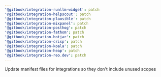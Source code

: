 ```yaml
---
'@gitbook/integration-runllm-widget': patch
'@gitbook/integration-helpscout': patch
'@gitbook/integration-plausible': patch
'@gitbook/integration-mixpanel': patch
'@gitbook/integration-posthog': patch
'@gitbook/integration-fathom': patch
'@gitbook/integration-hotjar': patch
'@gitbook/integration-crisp': patch
'@gitbook/integration-koala': patch
'@gitbook/integration-heap': patch
'@gitbook/integration-reo.dev': patch
---
```


Update manifest files for integrations so they don't include unused scopes
